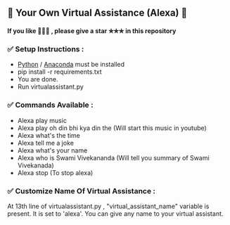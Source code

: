 <h2>💠 Your Own Virtual Assistance (Alexa) 💠</h2>
<h4>If you like 💚💚💚 , please give a star ✯✯✯ in this repository</h4>
<h3>✅ Setup Instructions : </h3>
<ul>
<li><a href="https://www.python.org/downloads/" target="_blank">Python</a> / <a href="https://www.anaconda.com/products/individual" target="_blank">Anaconda</a> must be installed</li>
<li>pip install -r requirements.txt</li>
<li>You are done.</li>
<li>Run virtualassistant.py</li>
</ul>

<h3>✅ Commands Available : </h3>
<ul>
<li>Alexa play music</li>
<li>Alexa play oh din bhi kya din the (Will start this music in youtube)</li>
<li>Alexa what's the time</li>
<li>Alexa tell me a joke</li>
<li>Alexa what's your name</li>
<li>Alexa who is Swami Vivekananda (Will tell you summary of Swami Vivekanada)</li>
<li>Alexa stop (To stop alexa)</li>
</ul>

<h3>✅ Customize Name Of Virtual Assistance :</h3>
<p>At 13th line of virtualassistant.py , "virtual_assistant_name" variable is present. It is set to 'alexa'. You can give any name to your virtual assistant.</p>
